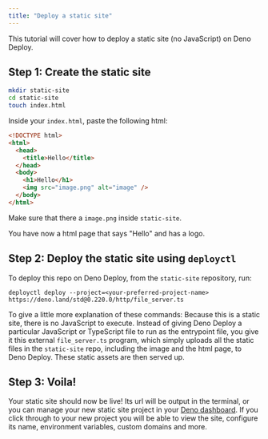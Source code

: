 ```yaml
---
title: "Deploy a static site"
---
```


This tutorial will cover how to deploy a static site (no JavaScript) on Deno
Deploy.

## Step 1: Create the static site

```sh
mkdir static-site
cd static-site
touch index.html
```

Inside your `index.html`, paste the following html:

```html
<!DOCTYPE html>
<html>
  <head>
    <title>Hello</title>
  </head>
  <body>
    <h1>Hello</h1>
    <img src="image.png" alt="image" />
  </body>
</html>
```

Make sure that there a `image.png` inside `static-site`.

You have now a html page that says "Hello" and has a logo.

## Step 2: Deploy the static site using `deployctl`

To deploy this repo on Deno Deploy, from the `static-site` repository, run:

```console
deployctl deploy --project=<your-preferred-project-name> https://deno.land/std@0.220.0/http/file_server.ts
```

To give a little more explanation of these commands: Because this is a static
site, there is no JavaScript to execute. Instead of giving Deno Deploy a
particular JavaScript or TypeScript file to run as the entrypoint file, you give
it this external `file_server.ts` program, which simply uploads all the static
files in the `static-site` repo, including the image and the html page, to Deno
Deploy. These static assets are then served up.

## Step 3: Voila!

Your static site should now be live! Its url will be output in the terminal, or
you can manage your new static site project in your
[Deno dashboard](https://dash.deno.com/projects/). If you click through to your
new project you will be able to view the site, configure its name, environment
variables, custom domains and more.
